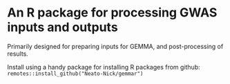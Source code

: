 # An R package for processing GWAS inputs and outputs

Primarily designed for preparing inputs for GEMMA, and post-processing of results.

Install using a handy package for installing R packages from github:
`remotes::install_github("Neato-Nick/gemmar")`
